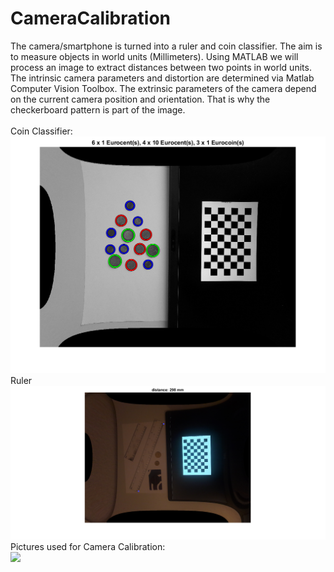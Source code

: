 # CameraCalibration
The camera/smartphone is turned into a ruler and coin classifier. The aim is to measure objects in world units (Millimeters). Using MATLAB we will process an image to extract distances between two points in world units. The intrinsic camera parameters and distortion are determined via Matlab Computer Vision Toolbox. The extrinsic parameters of the camera depend on the current camera position and orientation. That is why the checkerboard pattern is part of the image.
<br>
<br>
Coin Classifier:
<br>
<img src = "ResultData/CoinsResult.png" >
Ruler
<br>
<img src = "ResultData/Ruler.png" >
Pictures used for Camera Calibration:
<br>
<img src = "ResultData/AllPatterns.png" >
